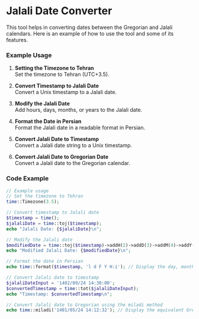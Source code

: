 # Jalali Date Converter

This tool helps in converting dates between the Gregorian and Jalali calendars. Here is an example of how to use the tool and some of its features.

### Example Usage

1. **Setting the Timezone to Tehran**  
   Set the timezone to Tehran (UTC+3.5).

2. **Convert Timestamp to Jalali Date**  
   Convert a Unix timestamp to a Jalali date.

3. **Modify the Jalali Date**  
   Add hours, days, months, or years to the Jalali date.

4. **Format the Date in Persian**  
   Format the Jalali date in a readable format in Persian.

5. **Convert Jalali Date to Timestamp**  
   Convert a Jalali date string to a Unix timestamp.

6. **Convert Jalali Date to Gregorian Date**  
   Convert a Jalali date to the Gregorian calendar.

### Code Example

```php
// Example usage
// Set the timezone to Tehran
time::Timezone(3.5);

// Convert timestamp to Jalali date
$timestamp = time();
$jalaliDate = time::toj($timestamp);
echo "Jalali Date: {$jalaliDate}\n";

// Modify the Jalali date
$modifiedDate = time::toj($timestamp)->addH(2)->addD(3)->addM(4)->addY(5);
echo "Modified Jalali Date: {$modifiedDate}\n";

// Format the date in Persian
echo time::format($timestamp, 'l d F Y H:i'); // Display the day, month, and year in Persian

// Convert Jalali date to timestamp
$jalaliDateInput = '1402/09/24 14:30:00';
$convertedTimestamp = time::tot($jalaliDateInput);
echo "Timestamp: $convertedTimestamp\n";

// Convert Jalali date to Gregorian using the miladi method
echo time::miladi('1401/05/24 14:12:32'); // Display the equivalent Gregorian date
